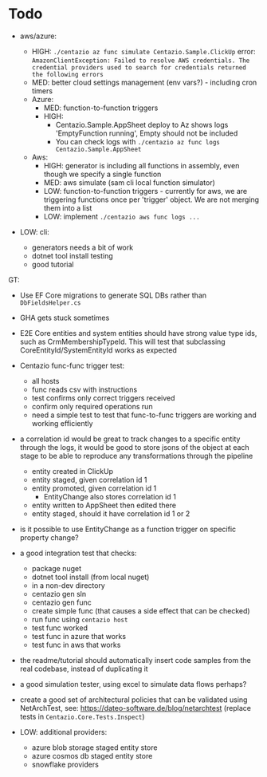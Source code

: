 # Todo
- aws/azure:
  - HIGH: `./centazio az func simulate Centazio.Sample.ClickUp` error: `AmazonClientException: Failed to resolve AWS credentials. The credential providers used to search for credentials returned the following errors`
  - MED: better cloud settings management (env vars?) - including cron timers
  - Azure:
    - MED: function-to-function triggers
    - HIGH: 
      - Centazio.Sample.AppSheet deploy to Az shows logs 'EmptyFunction running', Empty should not be included
      - You can check logs with `./centazio az func logs Centazio.Sample.AppSheet`    
  - Aws: 
    - HIGH: generator is including all functions in assembly, even though we specify a single function
    - MED: aws simulate (sam cli local function simulator)
    - LOW: function-to-function triggers - currently for aws, we are triggering functions once per 'trigger' object.  We are not merging them into a list
    - LOW: implement `./centazio aws func logs ...`

- LOW: cli:
  - generators needs a bit of work
  - dotnet tool install testing
  - good tutorial




GT: 
- Use EF Core migrations to generate SQL DBs rather than `DbFieldsHelper.cs`
- GHA gets stuck sometimes
- E2E Core entities and system entities should have strong value type ids, such as CrmMembershipTypeId.  This will test
  that subclassing CoreEntityId/SystemEntityId works as expected
- Centazio func-func trigger test: 
  - all hosts
  - func reads csv with instructions 
  - test confirms only correct triggers received 
  - confirm only required operations run
  - need a simple test to test that func-to-func triggers are working and working efficiently
- a correlation id would be great to track changes to a specific entity through the logs, it would be good to
    store jsons of the object at each stage to be able to reproduce any transformations through the pipeline
    - entity created in ClickUp
    - entity staged, given correlation id 1
    - entity promoted, given correlation id 1
      - EntityChange also stores correlation id 1
    - entity written to AppSheet then edited there
    - entity staged, should it have correlation id 1 or 2

- is it possible to use EntityChange as a function trigger on specific property change? 
- a good integration test that checks:
  - package nuget
  - dotnet tool install (from local nuget)
  - in a non-dev directory
  - centazio gen sln
  - centazio gen func
  - create simple func (that causes a side effect that can be checked)
  - run func using `centazio host`
  - test func worked
  - test func in azure that works
  - test func in aws that works
- the readme/tutorial should automatically insert code samples from the real codebase, instead of duplicating it
- a good simulation tester, using excel to simulate data flows perhaps?
- create a good set of architectural policies that can be validated using NetArchTest, 
    see: https://dateo-software.de/blog/netarchtest (replace tests in `Centazio.Core.Tests.Inspect`)

- LOW: additional providers:
  - azure blob storage staged entity store
  - azure cosmos db staged entity store
  - snowflake providers

 
